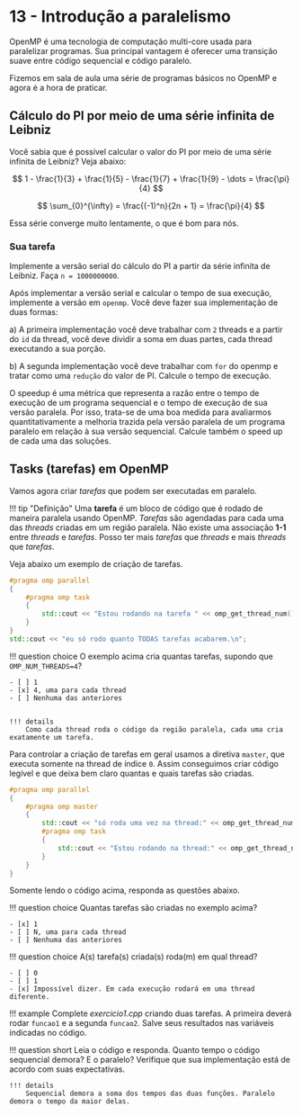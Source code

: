 # 13 - Introdução a paralelismo

OpenMP é uma tecnologia de computação multi-core usada para paralelizar programas. Sua principal vantagem é oferecer uma transição suave entre código sequencial e código paralelo.

Fizemos em sala de aula uma série de programas básicos no OpenMP e agora é a hora de praticar.

## Cálculo do PI por meio de uma série infinita de Leibniz

Você sabia que é possível calcular o valor do PI por meio de uma série infinita de Leibniz? Veja abaixo:

$$ 1 - \frac{1}{3} + \frac{1}{5} - \frac{1}{7} + \frac{1}{9} - \dots  = \frac{\pi}{4} $$


$$  \sum_{0}^{\infty} = \frac{(-1)^n}{2n + 1} = \frac{\pi}{4} $$

Essa série converge muito lentamente, o que é bom para nós. 

### Sua tarefa

Implemente a versão serial do cálculo do PI a partir da série infinita de Leibniz. Faça `n = 1000000000`. 


Após implementar a versão serial e calcular o tempo de sua execução, implemente a versão em `openmp`. Você deve fazer sua implementação de duas formas:

a) A primeira implementação você deve trabalhar com `2` threads e a partir do `id` da thread, você deve dividir a soma em duas partes, cada thread executando a sua porção.

b) A segunda implementação você deve trabalhar com `for` do openmp e tratar como uma `redução` do valor de PI. Calcule o tempo de execução.  


O speedup é uma métrica que representa a razão entre o tempo de execução de um programa sequencial e o tempo de execução de sua versão paralela. Por isso, trata-se de uma boa medida para avaliarmos quantitativamente a melhoria trazida pela versão paralela de um programa paralelo em relação à sua versão sequencial. Calcule também o speed up de cada uma das soluções.

## Tasks (tarefas) em OpenMP

Vamos agora criar *tarefas* que podem ser executadas em paralelo.

!!! tip "Definição"
    Uma **tarefa** é um bloco de código que é rodado de maneira paralela usando OpenMP. *Tarefas* são agendadas para cada uma das *threads* criadas em um região paralela. Não existe uma associação **1-1** entre *threads* e *tarefas*. Posso ter mais *tarefas* que *threads* e mais *threads* que *tarefas*.

Veja abaixo um exemplo de criação de tarefas.

```cpp
#pragma omp parallel
{
    #pragma omp task
    {
        std::cout << "Estou rodando na tarefa " << omp_get_thread_num() << "\n";
    }
}
std::cout << "eu só rodo quanto TODAS tarefas acabarem.\n";
```

!!! question choice
    O exemplo acima cria quantas tarefas, supondo que `OMP_NUM_THREADS=4`?

    - [ ] 1
    - [x] 4, uma para cada thread
    - [ ] Nenhuma das anteriores


    !!! details
        Como cada thread roda o código da região paralela, cada uma cria exatamente um tarefa.


Para controlar a criação de tarefas em geral usamos a diretiva `master`, que executa somente na thread de índice `0`. Assim conseguimos criar código legível e que deixa bem claro quantas e quais tarefas são criadas.

```cpp
#pragma omp parallel
{
    #pragma omp master
    {
        std::cout << "só roda uma vez na thread:" << omp_get_thread_num() << "\n";
        #pragma omp task
        {
            std::cout << "Estou rodando na thread:" << omp_get_thread_num() << "\n";
        }
    }
}
```

Somente lendo o código acima, responda as questões abaixo.

!!! question choice
    Quantas tarefas são criadas no exemplo acima?

    - [x] 1
    - [ ] N, uma para cada thread
    - [ ] Nenhuma das anteriores

!!! question choice
    A(s) tarefa(s) criada(s) roda(m) em qual thread?

    - [ ] 0
    - [ ] 1
    - [x] Impossível dizer. Em cada execução rodará em uma thread diferente.

!!! example
    Complete *exercicio1.cpp* criando duas tarefas. A primeira deverá rodar `funcao1` e a segunda `funcao2`. Salve seus resultados nas variáveis indicadas no código.

!!! question short
    Leia o código e responda. Quanto tempo o código sequencial demora? E o paralelo? Verifique que sua implementação está de acordo com suas expectativas.

    !!! details
        Sequencial demora a soma dos tempos das duas funções. Paralelo demora o tempo da maior delas.

